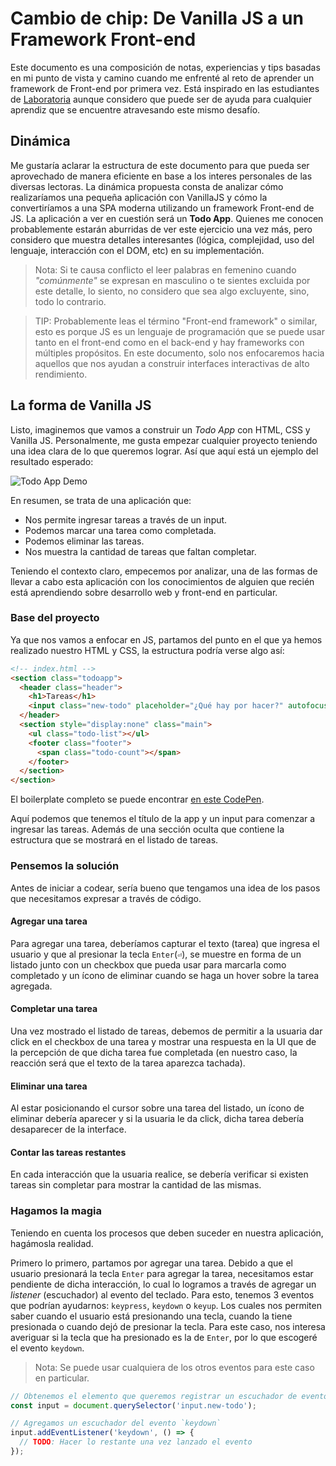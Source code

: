 # Cambio de chip: De Vanilla JS a un Framework Front-end

Este documento es una composición de notas, experiencias y tips basadas en mi
punto de vista y camino cuando me enfrenté al reto de aprender un framework
de Front-end por primera vez. Está inspirado en las estudiantes de [Laboratoria](https://www.laboratoria.la/)
aunque considero que puede ser de ayuda para cualquier aprendiz que se encuentre
atravesando este mismo desafío.

## Dinámica

Me gustaría aclarar la estructura de este documento para que pueda ser
aprovechado de manera eficiente en base a los interes personales de las diversas
lectoras. La dinámica propuesta consta de analizar cómo realizaríamos una pequeña
aplicación con VanillaJS y cómo la convertiríamos a una SPA moderna utilizando un
framework Front-end de JS. La aplicación a ver en cuestión será un **Todo App**.
Quienes me conocen probablemente estarán aburridas de ver este ejercicio una vez
más, pero considero que muestra detalles interesantes (lógica, complejidad, uso
del lenguaje, interacción con el DOM, etc) en su implementación.

> Nota: Si te causa conflicto el leer palabras en femenino cuando _"comúnmente"_
> se expresan en masculino o te sientes excluida por este detalle, lo siento,
> no considero que sea algo excluyente, sino, todo lo contrario.

> TIP: Probablemente leas el término "Front-end framework" o similar, esto es
> porque JS es un lenguaje de programación que se puede usar tanto en el
> front-end como en el back-end y hay frameworks con múltiples propósitos. En
> este documento, solo nos enfocaremos hacia aquellos que nos ayudan a construir
> interfaces interactivas de alto rendimiento.

## La forma de Vanilla JS

Listo, imaginemos que vamos a construir un _Todo App_ con HTML, CSS y Vanilla JS.
Personalmente, me gusta empezar cualquier proyecto teniendo una idea clara de lo
que queremos lograr. Así que aquí está un ejemplo del resultado esperado:

![Todo App Demo](https://dab1nmslvvntp.cloudfront.net/wp-content/uploads/2016/06/1466857427angular2-todo-app.gif)

En resumen, se trata de una aplicación que:

* Nos permite ingresar tareas a través de un input.
* Podemos marcar una tarea como completada.
* Podemos eliminar las tareas.
* Nos muestra la cantidad de tareas que faltan completar.

Teniendo el contexto claro, empecemos por analizar, una de las formas de llevar
a cabo esta aplicación con los conocimientos de alguien que recién está
aprendiendo sobre desarrollo web y front-end en particular.

### Base del proyecto

Ya que nos vamos a enfocar en JS, partamos del punto en el que ya hemos realizado
nuestro HTML y CSS, la estructura podría verse algo así:

```html
<!-- index.html -->
<section class="todoapp">
  <header class="header">
    <h1>Tareas</h1>
    <input class="new-todo" placeholder="¿Qué hay por hacer?" autofocus>
  </header>
  <section style="display:none" class="main">
    <ul class="todo-list"></ul>
    <footer class="footer">
      <span class="todo-count"></span>
    </footer>
  </section>
</section>
```

El boilerplate completo se puede encontrar [en este CodePen](https://codepen.io/ivandevp/pen/WNeJENZ).

Aquí podemos que tenemos el título de la app y un input para comenzar a ingresar
las tareas. Además de una sección oculta que contiene la estructura que se
mostrará en el listado de tareas.

### Pensemos la solución

Antes de iniciar a codear, sería bueno que tengamos una idea de los pasos que
necesitamos expresar a través de código.

#### Agregar una tarea

Para agregar una tarea, deberíamos capturar el texto (tarea) que ingresa el
usuario y que al presionar la tecla `Enter`(`⏎`), se muestre en forma de un
listado junto con un checkbox que pueda usar para marcarla como completado y un
ícono de eliminar cuando se haga un hover sobre la tarea agregada.

#### Completar una tarea

Una vez mostrado el listado de tareas, debemos de permitir a la usuaria dar click
en el checkbox de una tarea y mostrar una respuesta en la UI que de la percepción
de que dicha tarea fue completada (en nuestro caso, la reacción será que el texto
de la tarea aparezca tachada).

#### Eliminar una tarea

Al estar posicionando el cursor sobre una tarea del listado, un ícono de eliminar
debería aparecer y si la usuaria le da click, dicha tarea debería desaparecer de
la interface.

#### Contar las tareas restantes

En cada interacción que la usuaria realice, se debería verificar si existen
tareas sin completar para mostrar la cantidad de las mismas.

### Hagamos la magia

Teniendo en cuenta los procesos que deben suceder en nuestra aplicación,
hagámosla realidad.

Primero lo primero, partamos por agregar una tarea. Debido a que el usuario
presionará la tecla `Enter` para agregar la tarea, necesitamos estar pendiente
de dicha interacción, lo cual lo logramos a través de agregar un _listener_
(escuchador) al evento del teclado. Para esto, tenemos 3 eventos que podrían
ayudarnos: `keypress`, `keydown` o `keyup`. Los cuales nos permiten saber cuando
el usuario está presionando una tecla, cuando la tiene presionada o cuando dejó
de presionar la tecla. Para este caso, nos interesa averiguar si la tecla que ha
presionado es la de `Enter`, por lo que escogeré el evento `keydown`.

> Nota: Se puede usar cualquiera de los otros eventos para este caso en particular.

```js
// Obtenemos el elemento que queremos registrar un escuchador de eventos (input)
const input = document.querySelector('input.new-todo');

// Agregamos un escuchador del evento `keydown`
input.addEventListener('keydown', () => {
  // TODO: Hacer lo restante una vez lanzado el evento
});
```
